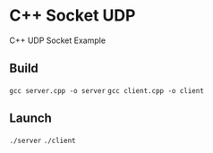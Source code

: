 # C++ Socket UDP

C++ UDP Socket Example

## Build

`gcc server.cpp -o server`
`gcc client.cpp -o client`

## Launch

`./server`
`./client`
